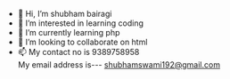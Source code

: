 - 👋 Hi, I’m shubham bairagi 
- 👀 I’m interested in learning coding 
- 🌱 I’m currently learning php
- 💞️ I’m looking to collaborate on html 
- 📫 My contact no is 9389758958  
My email address is--- shubhamswami192@gmail.com
